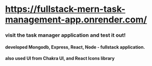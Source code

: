 # https://fullstack-mern-task-management-app.onrender.com/
### visit the task manager application and test it out!

#### developed Mongodb, Express, React, Node - fullstack application.
#### also used UI from Chakra UI, and React Icons library
